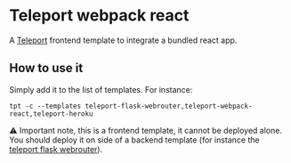 # Teleport webpack react
A [Teleport](https://github.com/snipsco/teleport) frontend template to integrate a bundled react app.

## How to use it
Simply add it to the list of templates. For instance:
```
tpt -c --templates teleport-flask-webrouter,teleport-webpack-react,teleport-heroku
```

:warning: Important note, this is a frontend template, it cannot be deployed alone. You should deploy it on side of a backend template (for instance the [teleport flask webrouter](https://github.com/snipsco/teleport-flask-webrouter)).
